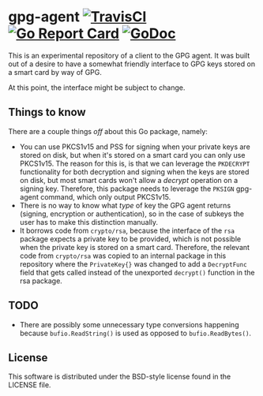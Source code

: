 gpg-agent
[![TravisCI](https://travis-ci.org/prep/gpg.svg?branch=master)](https://travis-ci.org/prep/gpg.svg?branch=master)
[![Go Report Card](https://goreportcard.com/badge/github.com/prep/gpg)](https://goreportcard.com/report/github.com/prep/gpg)
[![GoDoc](https://godoc.org/github.com/prep/gpg/agent?status.svg)](https://godoc.org/github.com/prep/gpg/agent)
=========
This is an experimental repository of a client to the GPG agent. It was built out of a desire to have a somewhat friendly interface to GPG keys stored on a smart card by way of GPG.

At this point, the interface might be subject to change.

Things to know
--------------
There are a couple things *off* about this Go package, namely:

* You can use PKCS1v15 and PSS for signing when your private keys are stored on disk, but when it's stored on a smart card you can only use PKCS1v15. The reason for this is, is that we can leverage the `PKDECRYPT` functionality for both decryption and signing when the keys are stored on disk, but most smart cards won't allow a _decrypt_ operation on a signing key. Therefore, this package needs to leverage the `PKSIGN` gpg-agent command, which only output PKCS1v15.
* There is no way to know what *type* of key the GPG agent returns (signing, encryption or authentication), so in the case of subkeys the user has to make this distinction manually.
* It borrows code from `crypto/rsa`, because the interface of the `rsa` package expects a private key to be provided, which is not possible when the private key is stored on a smart card. Therefore, the relevant code from `crypto/rsa` was copied to an internal package in this repository where the `PrivateKey{}` was changed to add a `DecryptFunc` field that gets called instead of the unexported `decrypt()` function in the rsa package.

TODO
----
* There are possibly some unnecessary type conversions happening because `bufio.ReadString()` is used as opposed to `bufio.ReadBytes()`.

License
-------
This software is distributed under the BSD-style license found in the LICENSE file.
